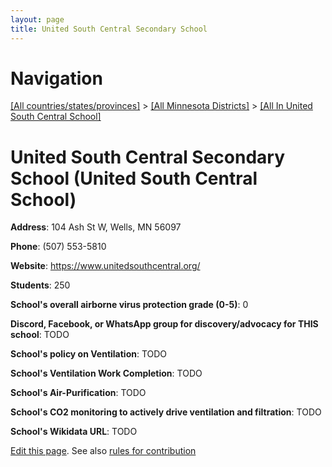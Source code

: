 ```yaml
---
layout: page
title: United South Central Secondary School
---
```

# Navigation

[[All countries/states/provinces]](../../..) > [[All Minnesota Districts]](../..) > [[All In United South Central School]](..)

# United South Central Secondary School (United South Central School)

**Address**: 104 Ash St W, Wells, MN 56097

**Phone**: (507) 553-5810

**Website**: <https://www.unitedsouthcentral.org/>

**Students**: 250

**School's overall airborne virus protection grade (0-5)**: 0

**Discord, Facebook, or WhatsApp group for discovery/advocacy for THIS school**: TODO

**School's policy on Ventilation**: TODO

**School's Ventilation Work Completion**: TODO

**School's Air-Purification**: TODO

**School's CO2 monitoring to actively drive ventilation and filtration**: TODO

**School's Wikidata URL**: TODO


[Edit this page](https://github.com/ventilate-schools/MN/edit/main/./United_South_Central_School/United_South_Central_Secondary_School.md). See also [rules for contribution](../../../contribution-rules/)